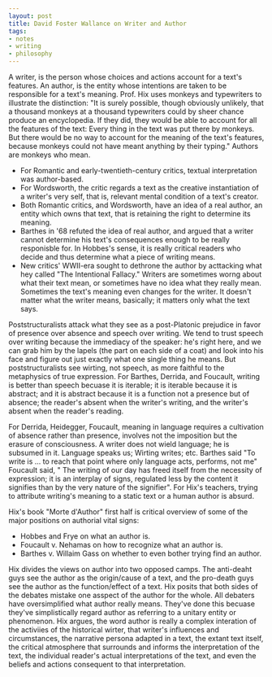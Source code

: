 ```yaml
---
layout: post
title: David Foster Wallance on Writer and Author
tags:
- notes
- writing
- philosophy
---
```


A writer, is the person whose choices and actions account for a text's features. An author, is the entity whose intentions are taken to be responsible for a text's meaning. Prof. Hix uses monkeys and typewriters to illustrate the distinction: "It is surely possible, though obviously unlikely, that a thousand monkeys at a thousand typewriters could by sheer chance produce an encyclopedia. If they did, they would be able to account for all the features of the text: Every thing in the text was put there by monkeys. But there would be no way to account for the meaning of the text's features, because monkeys could not have meant anything by their typing." Authors are monkeys who mean.

- For Romantic and early-twentieth-century critics, textual interpretation was author-based.
- For Wordsworth, the critic regards a text as the creative instantiation of a writer's very self, that is, relevant mental condition of a text's creator.
- Both Romantic critics, and Wordsworth, have an idea of a real author, an entity which owns that text, that is retaining the right to determine its meaning.
- Barthes in '68 refuted the idea of real author, and argued that a writer cannot determine his text's consequences enough to be really responisble for. In Hobbes's sense, it is really critical readers who decide and thus determine what a piece of writing means.
- New critics' WWII-era sought to dethrone the author by acttacking what hey called "The Intentional Fallacy." Writers are sometimes worng about what their text mean, or sometimes have no idea what they really mean. Sometimes the text's meaning even changes for the writer. It doesn't matter what the writer means, basically; it matters only what the text says.

Poststructuralists attack what they see as a post-Platonic prejudice in favor of presence over absence and speech over writing. We tend to trust speech over writing because the immediacy of the speaker: he's right here, and we can grab him by the lapels (the part on each side of a coat) and look into his face and figure out just exactly what one single thing he means. But poststructuralists see wirting, not speech, as more faithful to the metaphysics of true expression. For Barthes, Derrida, and Foucault, writing is better than speech becuase it is iterable; it is iterable because it is abstract; and it is abstract because it is a function not a presence but of absence; the reader's absent when the writer's writing, and the writer's absent when the reader's reading.

For Derrida, Heidegger, Foucault, meaning in language requires a cultivation of absence rather than presence, involves not the imposition but the erasure of consciousness. A writer does not wield language; he is subsumed in it. Language speaks us; Wirting writes; etc. Barthes said "To write is ... to reach that point where only language acts, performs, not me" Foucault said, " The writing of our day has freed itself from the necessity of expression; it is an interplay of signs, regulated less by the content it signifies than by the very nature of the signifier". For Hix's teachers, trying to attribute writing's meaning to a static text or a human author is absurd.

Hix's book "Morte d'Author" first half is critical overview of some of the major positions on authorial vital signs:
- Hobbes and Frye on what an author is.
- Foucault v. Nehamas on how to recognize what an author is.
- Barthes v. Willaim Gass on whether to even bother trying find an author.

Hix divides the views on author into two opposed camps. The anti-deaht guys see the author as the origin/cause of a text, and the pro-death guys see the author as the function/effect of a text. Hix posits that both sides of the debates mistake one asspect of the author for the whole. All debaters have oversimplified what author really means. They've done this becuase they've simplistically regard author as referring to a unitary entity or phenomenon. Hix argues, the word author is really a complex interation of the activiies of the historical wirter, that writer's influences and circumstances, the narrative persona adapted in a text, the extant text itself, the critical atmosphere that surrounds and informs the interpretation of the text, the individual reader's actual interpretations of the text, and even the beliefs and actions consequent to that interpretation.

